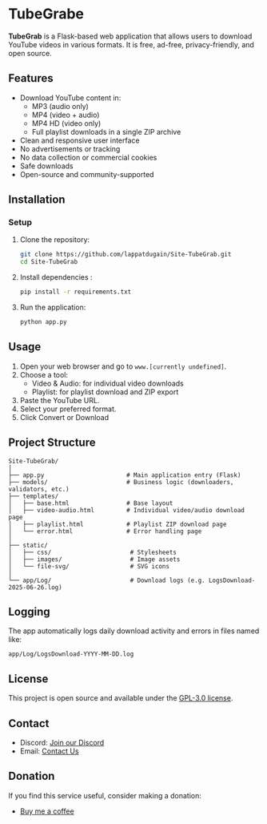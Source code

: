 
# TubeGrabe

**TubeGrab** is a Flask-based web application that allows users to download YouTube videos in various formats. It is free, ad-free, privacy-friendly, and open source.

## Features

- Download YouTube content in:
  - MP3 (audio only)
  - MP4 (video + audio)
  - MP4 HD (video only)
  - Full playlist downloads in a single ZIP archive
- Clean and responsive user interface
- No advertisements or tracking
- No data collection or commercial cookies
- Safe downloads
- Open-source and community-supported

## Installation

### Setup

1. Clone the repository:

    ```bash
    git clone https://github.com/lappatdugain/Site-TubeGrab.git
    cd Site-TubeGrab
    ```

2. Install dependencies :
    ```bash
    pip install -r requirements.txt 
    ```

3. Run the application:

    ```bash
    python app.py
    ```

## Usage

1. Open your web browser and go to `www.[currently undefined]`.
2. Choose a tool:
    - Video & Audio: for individual video downloads
    - Playlist: for playlist download and ZIP export
3. Paste the YouTube URL.
4. Select your preferred format.
5. Click Convert or Download
## Project Structure

```
Site-TubeGrab/
│
├── app.py                       # Main application entry (Flask)
├── models/                      # Business logic (downloaders, validators, etc.)
├── templates/
│   ├── base.html                # Base layout
│   ├── video-audio.html         # Individual video/audio download page
│   ├── playlist.html            # Playlist ZIP download page
│   └── error.html               # Error handling page
│
├── static/
│   ├── css/                      # Stylesheets
│   ├── images/                   # Image assets
│   └── file-svg/                 # SVG icons
│
└── app/Log/                      # Download logs (e.g. LogsDownload-2025-06-26.log)
```
## Logging
The app automatically logs daily download activity and errors in files named like:
```
app/Log/LogsDownload-YYYY-MM-DD.log
```
## License

This project is open source and available under the [GPL-3.0 license](LICENSE).

## Contact

- Discord: [Join our Discord](https://discord.gg/qS2P3tqbp2)
- Email: [Contact Us](mailto:tubegrab.0bxdz@passinbox.com?subject=info%20TubeGrab)

## Donation

If you find this service useful, consider making a donation:

- [Buy me a coffee](https://buymeacoffee.com/tubegrab)
